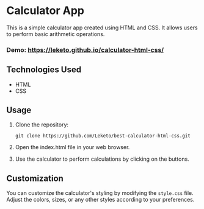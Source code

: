 # Calculator App

This is a simple calculator app created using HTML and CSS. It allows users to perform basic arithmetic operations.

### Demo: https://leketo.github.io/calculator-html-css/

## Technologies Used

- HTML
- CSS

## Usage

1. Clone the repository:

   ```shell
   git clone https://github.com/Leketo/best-calculator-html-css.git
   ```
2. Open the index.html file in your web browser.

3. Use the calculator to perform calculations by clicking on the buttons.

## Customization
You can customize the calculator's styling by modifying the `style.css` file. Adjust the colors, sizes, or any other styles according to your preferences.
